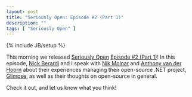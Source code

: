 ```yaml
---
layout: post
title: "Seriously Open: Episode #2 (Part 1)"
description: ""
tags: [ "Seriously Open" ]
---
```

{% include JB/setup %}

This morning we released [Seriously Open](http://seriouslyopen.com) [Episode #2 (Part 1)](http://seriouslyopen.com/glimpse-with-nik-molnar-and-anthony-van-der-hoorn)! In this episode, [Nick Berardi](http://coderjournal.com/) and I speak with [Nik Molnar](https://twitter.com/nikmd23) and [Anthony van der Hoorn](https://twitter.com/anthony_vdh) about their experiences managing their open-source .NET project, [Glimpse](http://getglimpse.com), as well as their thoughts on open-source in general.

Check it out, and let us know what you think!
